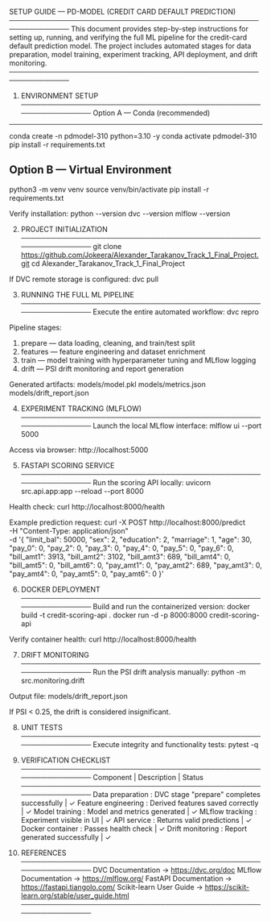 SETUP GUIDE — PD-MODEL (CREDIT CARD DEFAULT PREDICTION)
──────────────────────────────────────────────────────────────
This document provides step-by-step instructions for setting up, running,
and verifying the full ML pipeline for the credit-card default prediction model.
The project includes automated stages for data preparation, model training,
experiment tracking, API deployment, and drift monitoring.
──────────────────────────────────────────────────────────────


1. ENVIRONMENT SETUP
──────────────────────────────────────────────────────────────
Option A — Conda (recommended)
--------------------------------
conda create -n pdmodel-310 python=3.10 -y
conda activate pdmodel-310
pip install -r requirements.txt

Option B — Virtual Environment
--------------------------------
python3 -m venv venv
source venv/bin/activate
pip install -r requirements.txt

Verify installation:
python --version
dvc --version
mlflow --version


2. PROJECT INITIALIZATION
──────────────────────────────────────────────────────────────
git clone https://github.com/Jokeera/Alexander_Tarakanov_Track_1_Final_Project.git
cd Alexander_Tarakanov_Track_1_Final_Project

If DVC remote storage is configured:
dvc pull


3. RUNNING THE FULL ML PIPELINE
──────────────────────────────────────────────────────────────
Execute the entire automated workflow:
dvc repro

Pipeline stages:
1. prepare  — data loading, cleaning, and train/test split
2. features — feature engineering and dataset enrichment
3. train    — model training with hyperparameter tuning and MLflow logging
4. drift    — PSI drift monitoring and report generation

Generated artifacts:
models/model.pkl
models/metrics.json
models/drift_report.json


4. EXPERIMENT TRACKING (MLFLOW)
──────────────────────────────────────────────────────────────
Launch the local MLflow interface:
mlflow ui --port 5000

Access via browser:
http://localhost:5000


5. FASTAPI SCORING SERVICE
──────────────────────────────────────────────────────────────
Run the scoring API locally:
uvicorn src.api.app:app --reload --port 8000

Health check:
curl http://localhost:8000/health

Example prediction request:
curl -X POST http://localhost:8000/predict \
  -H "Content-Type: application/json" \
  -d '{
    "limit_bal": 50000,
    "sex": 2,
    "education": 2,
    "marriage": 1,
    "age": 30,
    "pay_0": 0, "pay_2": 0, "pay_3": 0, "pay_4": 0, "pay_5": 0, "pay_6": 0,
    "bill_amt1": 3913, "bill_amt2": 3102, "bill_amt3": 689,
    "bill_amt4": 0, "bill_amt5": 0, "bill_amt6": 0,
    "pay_amt1": 0, "pay_amt2": 689, "pay_amt3": 0,
    "pay_amt4": 0, "pay_amt5": 0, "pay_amt6": 0
  }'


6. DOCKER DEPLOYMENT
──────────────────────────────────────────────────────────────
Build and run the containerized version:
docker build -t credit-scoring-api .
docker run -d -p 8000:8000 credit-scoring-api

Verify container health:
curl http://localhost:8000/health


7. DRIFT MONITORING
──────────────────────────────────────────────────────────────
Run the PSI drift analysis manually:
python -m src.monitoring.drift

Output file:
models/drift_report.json

If PSI < 0.25, the drift is considered insignificant.


8. UNIT TESTS
──────────────────────────────────────────────────────────────
Execute integrity and functionality tests:
pytest -q


9. VERIFICATION CHECKLIST
──────────────────────────────────────────────────────────────
Component           | Description                                | Status
──────────────────────────────────────────────────────────────
Data preparation    : DVC stage "prepare" completes successfully |   ✓
Feature engineering : Derived features saved correctly           |   ✓
Model training      : Model and metrics generated                |   ✓
MLflow tracking     : Experiment visible in UI                   |   ✓
API service         : Returns valid predictions                  |   ✓
Docker container    : Passes health check                        |   ✓
Drift monitoring    : Report generated successfully              |   ✓


10. REFERENCES
──────────────────────────────────────────────────────────────
DVC Documentation       → https://dvc.org/doc
MLflow Documentation    → https://mlflow.org/
FastAPI Documentation   → https://fastapi.tiangolo.com/
Scikit-learn User Guide → https://scikit-learn.org/stable/user_guide.html
──────────────────────────────────────────────────────────────
